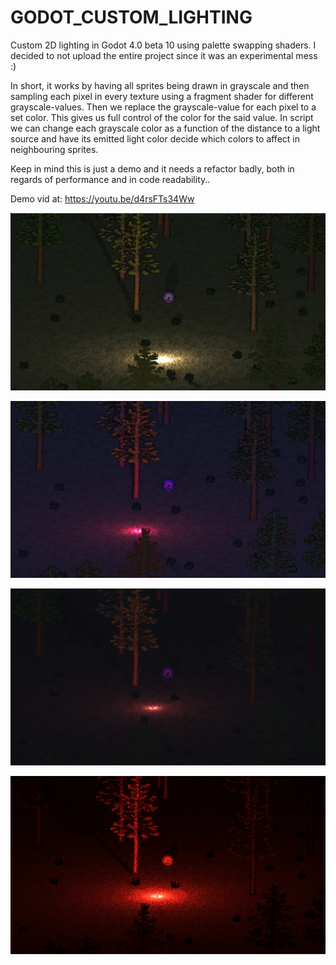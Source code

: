 # GODOT_CUSTOM_LIGHTING
Custom 2D lighting in Godot 4.0 beta 10 using palette swapping shaders.
I decided to not upload the entire project since it was an experimental mess :)

In short, it works by having all sprites being drawn in grayscale and then sampling each pixel in every texture using a fragment shader for different grayscale-values. Then we replace the grayscale-value for each pixel to a set color. This gives us full control of the color for the said value. In script we can change each grayscale color as a function of the distance to a light source and have its emitted light color decide which colors to affect in neighbouring
sprites.

Keep in mind this is just a demo and it needs a refactor badly, both in regards of performance and in code readability..

Demo vid at: https://youtu.be/d4rsFTs34Ww

<p align="center">
  <img src="https://github.com/matlin975/GODOT_CUSTOM_LIGHTING/blob/main/pics/demo1.png"/>
</p>

<p align="center">
  <img src="https://github.com/matlin975/GODOT_CUSTOM_LIGHTING/blob/main/pics/demo2.png"/>
</p>

<p align="center">
  <img src="https://github.com/matlin975/GODOT_CUSTOM_LIGHTING/blob/main/pics/demo3.png"/>
</p>

<p align="center">
  <img src="https://github.com/matlin975/GODOT_CUSTOM_LIGHTING/blob/main/pics/demo4.png"/>
</p>
